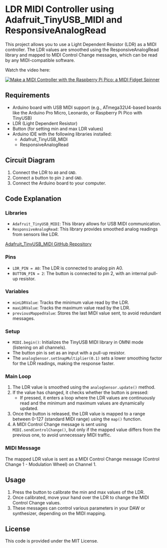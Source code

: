 
# LDR MIDI Controller using Adafruit_TinyUSB_MIDI and ResponsiveAnalogRead

This project allows you to use a Light Dependent Resistor (LDR) as a MIDI controller. The LDR values are smoothed using the ResponsiveAnalogRead library and mapped to MIDI Control Change messages, which can be read by any MIDI-compatible software.

Watch the video here:

[![Make a MIDI Controller with the Raspberry Pi Pico: a MIDI Fidget Spinner](https://img.youtube.com/vi/V3-PUsuYGzs/0.jpg)](https://youtu.be/V3-PUsuYGzs)


## Requirements

- Arduino board with USB MIDI support (e.g., ATmega32U4-based boards like the Arduino Pro Micro, Leonardo, or Raspberry Pi Pico with TinyUSB)
- LDR (Light Dependent Resistor)
- Button (for setting min and max LDR values)
- Arduino IDE with the following libraries installed:
  - Adafruit_TinyUSB_MIDI
  - ResponsiveAnalogRead

## Circuit Diagram

1. Connect the LDR to `A0` and `GND`.
2. Connect a button to pin `2` and `GND`.
3. Connect the Arduino board to your computer.

## Code Explanation

### Libraries

- `Adafruit_TinyUSB_MIDI`: This library allows for USB MIDI communication.
- `ResponsiveAnalogRead`: This library provides smoothed analog readings from sensors like LDR.

[Adafruit_TinyUSB_MIDI GitHub Repository](https://github.com/silveirago/Adafruit_TinyUSB_MIDI)

### Pins

- `LDR_PIN = A0`: The LDR is connected to analog pin A0.
- `BUTTON_PIN = 2`: The button is connected to pin 2, with an internal pull-up resistor.

### Variables

- `minLDRValue`: Tracks the minimum value read by the LDR.
- `maxLDRValue`: Tracks the maximum value read by the LDR.
- `previousMappedValue`: Stores the last MIDI value sent, to avoid redundant messages.

### Setup

- `MIDI.begin()`: Initializes the TinyUSB MIDI library in OMNI mode (listening on all channels).
- The button pin is set as an input with a pull-up resistor.
- The `analogSensor.setSnapMultiplier(0.1)` sets a lower smoothing factor for the LDR readings, making the response faster.

### Main Loop

1. The LDR value is smoothed using the `analogSensor.update()` method.
2. If the value has changed, it checks whether the button is pressed:
   - If pressed, it enters a loop where the LDR values are continuously read and the minimum and maximum values are dynamically updated.
3. Once the button is released, the LDR value is mapped to a range between 0-127 (standard MIDI range) using the `map()` function.
4. A MIDI Control Change message is sent using `MIDI.sendControlChange()`, but only if the mapped value differs from the previous one, to avoid unnecessary MIDI traffic.

### MIDI Message

The mapped LDR value is sent as a MIDI Control Change message (Control Change 1 - Modulation Wheel) on Channel 1.

## Usage

1. Press the button to calibrate the min and max values of the LDR.
2. Once calibrated, move your hand over the LDR to change the MIDI Control Change values.
3. These messages can control various parameters in your DAW or synthesizer, depending on the MIDI mapping.

## License

This code is provided under the MIT License.
